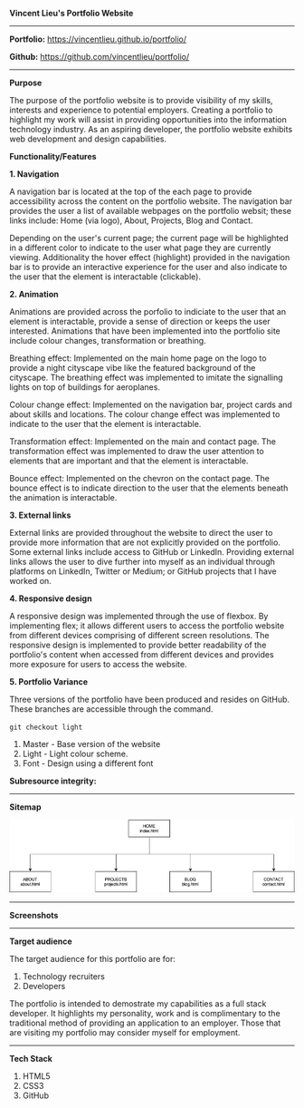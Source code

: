 **Vincent Lieu's Portfolio Website**

---

**Portfolio:** https://vincentlieu.github.io/portfolio/

**Github:** https://github.com/vincentlieu/portfolio/

___

**Purpose**

The purpose of the portfolio website is to provide visibility of my skills, interests and experience to potential employers. Creating a portfolio to highlight my work will assist in providing opportunities into the information technology industry. As an aspiring developer, the portfolio website exhibits web development and design capabilities. 

**Functionality/Features**

**1. Navigation**

A navigation bar is located at the top of the each page to provide accessibility across the content on the portfolio website. The navigation bar provides the user a list of available webpages on the portfolio websit; these links include: Home (via logo), About, Projects, Blog and Contact. 

Depending on the user's current page; the current page will be highlighted in a different color to indicate to the user what page they are currently viewing. Additionality the hover effect (highlight) provided in the navigation bar is to provide an interactive experience for the user and also indicate to the user that the element is interactable (clickable).

**2. Animation**

Animations are provided across the porfolio to indiciate to the user that an element is interactable, provide a sense of direction or keeps the user interested. Animations that have been implemented into the portfolio site include colour changes, transformation or breathing. 

Breathing effect: Implemented on the main home page on the logo to provide a night cityscape vibe like the featured background of the cityscape. The breathing effect was implemented to imitate the signalling lights on top of buildings for aeroplanes. 

Colour change effect: Implemented on the navigation bar, project cards and about skills and locations. The colour change effect was implemented to indicate to the user that the element is interactable. 

Transformation effect: Implemented on the main and contact page. The transformation effect was implemented to draw the user attention to elements that are important and that the element is interactable.

Bounce effect: Implemented on the chevron on the contact page. The bounce effect is to indicate direction to the user that the elements beneath the animation is interactable.

**3. External links**

External links are provided throughout the website to direct the user to provide more information that are not explicitly provided on the portfolio. Some external links include access to GitHub or LinkedIn. Providing external links allows the user to dive further into myself as an individual through platforms on LinkedIn, Twitter or Medium; or GitHub projects that I have worked on.

**4. Responsive design**

A responsive design was implemented through the use of flexbox. By implementing flex; it allows different users to access the portfolio website from different devices comprising of different screen resolutions. The responsive design is implemented to provide better readability of the portfolio's content when accessed from different devices and provides more exposure for users to access the website.

**5. Portfolio Variance**

Three versions of the portfolio have been produced and resides on GitHub. These branches are accessible through the command.

`git checkout light`

1. Master - Base version of the website
2. Light - Light colour scheme.
3. Font - Design using a different font

**Subresource integrity:**



___

**Sitemap**

![sitemap](./docs/sitemap.png)

___

**Screenshots**



___

**Target audience**

The target audience for this portfolio are for:

1. Technology recruiters
2. Developers

The portfolio is intended to demostrate my capabilities as a full stack developer. It highlights my personality, work and is complimentary to the traditional method of providing an application to an employer. Those that are visiting my portfolio may consider myself for employment. 

___

**Tech Stack**

1. HTML5
2. CSS3
3. GitHub



